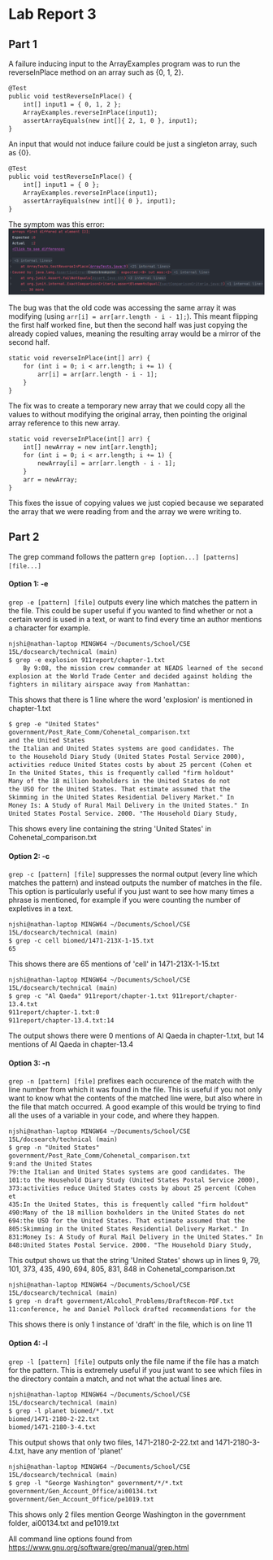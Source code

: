 # Lab Report 3

## Part 1
A failure inducing input to the ArrayExamples program was to run the reverseInPlace method on an array such as {0, 1, 2}.

```
@Test 
public void testReverseInPlace() {
    int[] input1 = { 0, 1, 2 };
    ArrayExamples.reverseInPlace(input1);
    assertArrayEquals(new int[]{ 2, 1, 0 }, input1);
}
```

An input that would not induce failure could be just a singleton array, such as {0}.
```
@Test 
public void testReverseInPlace() {
    int[] input1 = { 0 };
    ArrayExamples.reverseInPlace(input1);
    assertArrayEquals(new int[]{ 0 }, input1);
}
```

The symptom was this error:
![Screenshot 1](/lab3-screenshot-testReverseInPlace-error.png)

The bug was that the old code was accessing the same array it was modifying (using `arr[i] = arr[arr.length - i - 1];`). This meant flipping the first half worked fine, but then the second half was just copying the already copied values, meaning the resulting array would be a mirror of the second half.
```
static void reverseInPlace(int[] arr) {
    for (int i = 0; i < arr.length; i += 1) {
        arr[i] = arr[arr.length - i - 1];
    }
}
```

The fix was to create a temporary new array that we could copy all the values to without modifying the original array, then pointing the original array reference to this new array.

```
static void reverseInPlace(int[] arr) {
    int[] newArray = new int[arr.length];
    for (int i = 0; i < arr.length; i += 1) {
        newArray[i] = arr[arr.length - i - 1];
    }
    arr = newArray;
}
```

This fixes the issue of copying values we just copied because we separated the array that we were reading from and the array we were writing to.

## Part 2

The grep command follows the pattern `grep [option...] [patterns] [file...]`

#### Option 1: -e
`grep -e [pattern] [file]` outputs every line which matches the pattern in the file.
This could be super useful if you wanted to find whether or not a certain word is used in a text, or want to find every time an author mentions a character for example.

```
njshi@nathan-laptop MINGW64 ~/Documents/School/CSE 15L/docsearch/technical (main)
$ grep -e explosion 911report/chapter-1.txt
    By 9:08, the mission crew commander at NEADS learned of the second explosion at the World Trade Center and decided against holding the fighters in military airspace away from Manhattan:
```
This shows that there is 1 line where the word 'explosion' is mentioned in chapter-1.txt

```
$ grep -e "United States" government/Post_Rate_Comm/Cohenetal_comparison.txt
and the United States
the Italian and United States systems are good candidates. The
to the Household Diary Study (United States Postal Service 2000),
activities reduce United States costs by about 25 percent (Cohen et        
In the United States, this is frequently called "firm holdout"
Many of the 18 million boxholders in the United States do not
the USO for the United States. That estimate assumed that the
Skimming in the United States Residential Delivery Market." In
Money Is: A Study of Rural Mail Delivery in the United States." In
United States Postal Service. 2000. "The Household Diary Study,
```
This shows every line containing the string 'United States' in Cohenetal_comparison.txt

#### Option 2: -c
`grep -c [pattern] [file]` suppresses the normal output (every line which matches the pattern) and instead outputs the number of matches in the file.
This option is particularly useful if you just want to see how many times a phrase is mentioned, for example if you were counting the number of expletives in a text.

```
njshi@nathan-laptop MINGW64 ~/Documents/School/CSE 15L/docsearch/technical (main)
$ grep -c cell biomed/1471-213X-1-15.txt
65
```
This shows there are 65 mentions of 'cell' in 1471-213X-1-15.txt

```
njshi@nathan-laptop MINGW64 ~/Documents/School/CSE 15L/docsearch/technical (main)
$ grep -c "Al Qaeda" 911report/chapter-1.txt 911report/chapter-13.4.txt
911report/chapter-1.txt:0
911report/chapter-13.4.txt:14
```
The output shows there were 0 mentions of Al Qaeda in chapter-1.txt, but 14 mentions of Al Qaeda in chapter-13.4

#### Option 3: -n
`grep -n [pattern] [file]` prefixes each occurence of the match with the line number from which it was found in the file.
This is useful if you not only want to know what the contents of the matched line were, but also where in the file that match occurred. A good example of this would be trying to find all the uses of a variable in your code, and where they happen.

```
njshi@nathan-laptop MINGW64 ~/Documents/School/CSE 15L/docsearch/technical (main)
$ grep -n "United States" government/Post_Rate_Comm/Cohenetal_comparison.txt
9:and the United States
79:the Italian and United States systems are good candidates. The
101:to the Household Diary Study (United States Postal Service 2000),
373:activities reduce United States costs by about 25 percent (Cohen et        
435:In the United States, this is frequently called "firm holdout"
490:Many of the 18 million boxholders in the United States do not
694:the USO for the United States. That estimate assumed that the
805:Skimming in the United States Residential Delivery Market." In
831:Money Is: A Study of Rural Mail Delivery in the United States." In
848:United States Postal Service. 2000. "The Household Diary Study,
```
This output shows us that the string 'United States' shows up in lines 9, 79, 101, 373, 435, 490, 694, 805, 831, 848 in Cohenetal_comparison.txt

```
njshi@nathan-laptop MINGW64 ~/Documents/School/CSE 15L/docsearch/technical (main)
$ grep -n draft government/Alcohol_Problems/DraftRecom-PDF.txt
11:conference, he and Daniel Pollock drafted recommendations for the
```
This shows there is only 1 instance of 'draft' in the file, which is on line 11

#### Option 4: -l
`grep -l [pattern] [file]` outputs only the file name if the file has a match for the pattern. This is extremely useful if you just want to see which files in the directory contain a match, and not what the actual lines are.

```
njshi@nathan-laptop MINGW64 ~/Documents/School/CSE 15L/docsearch/technical (main)
$ grep -l planet biomed/*.txt
biomed/1471-2180-2-22.txt
biomed/1471-2180-3-4.txt
```
This output shows that only two files, 1471-2180-2-22.txt and 1471-2180-3-4.txt, have any mention of 'planet'

```
njshi@nathan-laptop MINGW64 ~/Documents/School/CSE 15L/docsearch/technical (main)
$ grep -l "George Washington" government/*/*.txt
government/Gen_Account_Office/ai00134.txt
government/Gen_Account_Office/pe1019.txt
```
This shows only 2 files mention George Washington in the government folder, ai00134.txt and pe1019.txt

All command line options found from https://www.gnu.org/software/grep/manual/grep.html
